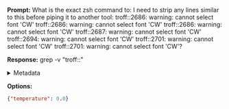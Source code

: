**Prompt:**
What is the exact zsh command to: I need to strip any lines similar to this before piping it to another tool: troff:<standard input>:2686: warning: cannot select font 'CW'
troff:<standard input>:2686: warning: cannot select font 'CW'
troff:<standard input>:2686: warning: cannot select font 'CW'
troff:<standard input>:2687: warning: cannot select font 'CW'
troff:<standard input>:2694: warning: cannot select font 'CW'
troff:<standard input>:2701: warning: cannot select font 'CW'
troff:<standard input>:2701: warning: cannot select font 'CW'?


**Response:**
grep -v "troff:<standard input>:"

<details><summary>Metadata</summary>

- Duration: 1554 ms
- Datetime: 2023-08-25T10:19:13.454655
- Model: gpt-4-0613

</details>

**Options:**
```json
{"temperature": 0.0}
```


